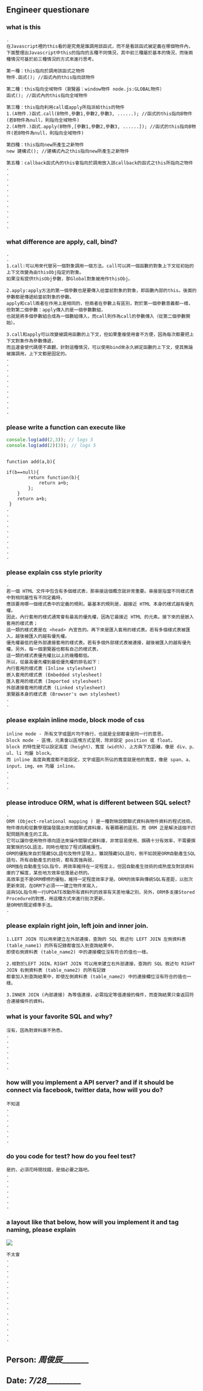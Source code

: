 ## Engineer questionare

### what is this

```
.
在Javascript裡的this看的是究竟是誰調用該函式，而不是看該函式被定義在哪個物件內，
下面整理出Javascript中this的指向的五種不同情況，其中前三種屬於基本的情況，而後兩種情況可基於前三種情況的方式來進行思考。

第一種：this指向於調用該函式之物件
物件.函式(); //函式內的this指向該物件

第二種：this指向全域物件（瀏覽器：window物件 node.js:GLOBAL物件）
函式(); //函式內的this指向全域物件

第三種：this指向利用call或apply所指派給this的物件
1.(A物件.)函式.call(B物件,參數1,參數2,參數3, ......); //函式的this指向B物件(若B物件為null，則指向全域物件)
2.(A物件.)函式.apply(B物件,[參數1,參數2,參數3, ......]); //函式的this指向B物件(若B物件為null，則指向全域物件)

第四種：this指向new所產生之新物件
new 建構式(); //建構式內之this指向new所產生之新物件

第五種：callback函式內的this會指向於調用放入該callback的函式之this所指向之物件
.
.
.
.
.
.
.
.
.
.
.
.
```

### what difference are apply, call, bind?

```
.
.
1.call:可以用來代替另一個對象調用一個方法。call可以將一個函數的對象上下文從初始的上下文改變為由thisObj指定的對象。
如果沒有提供thisObj參數，那Global對象被用作thisObj。

2.apply:apply方法的第一個參數也是要傳入给當前對象的對象，即函數內部的this。後面的參數都是傳遞給當前對象的參數。 
apply和call兩者在作用上是相同的，但兩者在參數上有區別，對於第一個參數意義都一樣，但對第二個參數：apply傳入的是一個參數數組，
也就是將多個參數組合成為一個數組傳入，而call則作為call的參數傳入（從第二個參數開始）。

3.call和apply可以改變被調用函數的上下文，但如果重複使用會不方便，因為每次都要把上下文對象作為參數傳遞，
而且還會使代碼便不直觀，針對這種情況，可以使用bind來永久綁定函數的上下文，使其無論被誰調用，上下文都是固定的。
.
.
.
.
.
.
.
.
.
.
.
```

### please write a function can execute like

```js
console.log(add(2,3)); // logs 5
console.log(add(2)(3)); // logs 5
```

```

function add(a,b){

if(b==null){
		return function(b){
			return a+b;
		};
	}
 	return a+b;
 }
.
.
.
.
.
.
.
.
.
.
```



### please explain css style priority

```
.
若一個 HTML 文件中包含有多個樣式表，那串接這個概念就非常重要。串接是指當不同樣式表中對相同屬性有不同定義時，
應該要用哪一個樣式表中的定義的規則。最基本的規則是，越接近 HTML 本身的樣式越有優先權。
因此，內行套用的樣式通常會有最高的優先權，因為它最接近 HTML 的元素。接下來的是嵌入套用的樣式表；
這一類的樣式表是在 <head> 內宣告的。再下來是匯入套用的樣式表。若有多個樣式表被匯入，越後被匯入的越有優先權。
優先權最低的是外部連接套用的樣式表。若有多個外部樣式表被連接，越後被匯入的越有優先權。另外，每一個瀏覽器也都有自己的樣式表，
這一類的樣式表優先權比以上的幾種都低。
所以，從最高優先權到最低優先權的排名如下：
內行套用的樣式表 (Inline stylesheet)
嵌入套用的樣式表 (Embedded stylesheet)
匯入套用的樣式表 (Imported stylesheet)
外部連接套用的樣式表 (Linked stylesheet)
瀏覽器本身的樣式表 (Browser's own stylesheet) 
.
.
```

### please explain inline mode, block mode of css

```
inline mode - 所有文字或圖片均不換行，也就是全部都會是同一行的意思。
block mode - 區塊，元素會以區塊方式呈現，除非設定 position 或 float。
block 的特性是可以設定高度（height）、寬度（width）、上方與下方距離，像是 div、p、ul、li 均屬 block。
而 inline 高度與寬度都不能設定，文字或圖片所佔的寬度就是他的寬度，像是 span、a、input、img、em 均屬 inline。
.
.
.
.
```

### please introduce ORM, what is different between SQL select?

```
.
ORM (Object-relational mapping ) 是一種對映設關聯式資料與物件資料的程式技術。
物件導向和從數學理論發展出來的關聯式資料庫，有著顯著的區別，而 ORM 正是解決這個不匹配問題所產生的工具。
它可以讓你使用物件導向語法來操作關聯式資料庫，非常容易使用、撰碼十分有效率，不需要撰寫繁瑣的SQL語法，同時也增加了程式碼維護性。
ORM的優點來自於隱藏SQL語句及物件呈現上，雖說隱藏SQL語句，倒不如說是ORM自動產生SQL語句，所有自動產生的技術，都有其強與弱，
ORM強在自動產生SQL指令，將效率維持在一定程度上，但因自動產生技術的成熟度及對該資料庫的了解度，某些地方效率低落是必然的。
高效率並不是ORM標榜的優點，維持一定程度效率才是。ORM的效率與傳統SQL有差距，以批次更新來說，在ORM下必須一一建立物件來寫入，
這與SQL指令用一行UPDATE改動所有資料列的效率有天差地壤之別，另外，ORM多支援Stored Procedure的對應，用這種方式來進行批次更新，
是ORM的既定標準手法。
.
```

### please explain right join, left join and inner join.

```
1.LEFT JOIN 可以用來建立左外部連接，查詢的 SQL 敘述句 LEFT JOIN 左側資料表 (table_name1) 的所有記錄都會加入到查詢結果中，
即使右側資料表 (table_name2) 中的連接欄位沒有符合的值也一樣。

2.相對於LEFT JOIN，RIGHT JOIN 可以用來建立右外部連接，查詢的 SQL 敘述句 RIGHT JOIN 右側資料表 (table_name2) 的所有記錄
都會加入到查詢結果中，即使左側資料表 (table_name2) 中的連接欄位沒有符合的值也一樣。

3.INNER JOIN (內部連接) 為等值連接，必需指定等值連接的條件，而查詢結果只會返回符合連接條件的資料。
```

### what is your favorite SQL and why?

```
沒有，因為對資料庫不熟悉。
.
.
.
.
.
.
.
```

### how will you implement a API server? and if it should be connect via facebook, twitter data, how will you do?

```
不知道
.
.
.
.
.
.
.

```

### do you code for test? how do you feel test?

```
是的，必須花時間找錯，是個必要之路吧。
.
.
.
.
.
.
.

```

### a layout like that below, how will you implement it and tag naming, please explain 

![](http://i.stack.imgur.com/GXLMT.png)

```
不太會
.
.
.
.
.
.
.
.
.
.
.
.
.
.
.
.
```

## Person:  ___周俊辰__________

## Date: ___7/28____________
